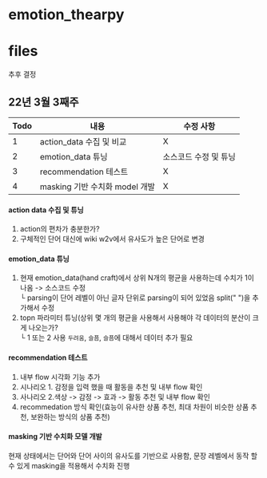 # emotion_thearpy

# files
추후 결정

## 22년 3월 3째주
|Todo|내용|수정 사항|
|--|--|--|
|1|action_data 수집 및 비교|X|
|2|emotion_data 튜닝|소스코드 수정 및 튜닝|
|3|recommendation 테스트|X|
|4|masking 기반 수치화 model 개발|X|

#### action data 수집 및 튜닝
1. action의 편차가 충분한가?
2. 구체적인 단어 대신에 wiki w2v에서 유사도가 높은 단어로 변경

#### emotion_data 튜닝
1. 현재 emotion_data(hand craft)에서 상위 N개의 평균을 사용하는데 수치가 1이 나옴 -> 소스코드 수정  
└ parsing이 단어 레벨이 아닌 글자 단위로 parsing이 되어 있었음 split(" ")을 추가해서 수정  
2. topn 파라미터 튜닝(상위 몇 개의 평균을 사용해서 사용해야 각 데이터의 분산이 크게 나오는가?  
└ 1 또는 2 사용 `두려움`, `슬픔`, `슬픔`에 대해서 데이터 추가 필요  
#### recommendation 테스트
1. 내부 flow 시각화 기능 추가
2. 시나리오 1. 감정을 입력 했을 때 활동을 추천 및 내부 flow 확인
3. 사나리오 2.색상 -> 감정 -> 효과 -> 활동 추천 및 내부 flow 확인
4. recommedation 방식 확인(효능이 유사한 상품 추천, 최대 차원이 비슷한 상품 추천, 보완하는 방식의 상품 추천)

#### masking 기반 수치화 모델 개발
현재 상태에서는 단어와 단어 사이의 유사도를 기반으로 사용함, 문장 레벨에서 동작 할 수 있게 masking을 적용해서 수치화 진행

